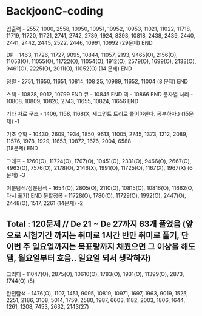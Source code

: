 # BackjoonC-coding

입출력 - 2557, 1000, 2558, 10950, 10951, 10952, 10953, 11021, 11022, 11718, 11719, 11720, 11721, 2741, 2742, 2739, 1924, 8393, 10818, 2438, 2439, 2440, 2441, 2442, 2445, 2522, 2446, 10991, 10992
(29문제) END
 

DP - 1463, 11726, 11727, 9095, 10844, 11057, 2193, 9465(O), 2156(O), 11053(O), 11055(O), 11722(O), 11054(O), 1912(O), 2579(O), 1699(O), 2133(O), 9461(O), 2225(O), 2011(O), 11052(O)
(14 문제)  END
 

정렬 - 2751, 11650, 11651, 10814, 108 25, 10989, 11652, 11004
(8 문제) END
 

스택 - 10828, 9012, 10799 END
큐 - 10845 END
덱 - 10866 END
문자열 처리 - 10808, 10809, 10820, 2743, 11655, 10824, 11656 END


기타 자료 구조 - 1406, 1158, 1168(X, 세그먼트 트리로 풀어야한다. 공부하자.)
(15문제)
 -1

기초 수학 - 10430, 2609, 1934, 1850, 9613, 11005, 2745, 1373, 1212, 2089, 11576, 1978, 1929, 11653, 10872, 1676, 2004, 6588  
(18문제) END
 

그래프 - 1260(O), 11724(O), 1707(O), 10451(O), 2331(O), 9466(O), 2667(O), 4963(O), 7576(O), 2178(O), 2146(X), 1991(O), 11725(O), 1167(X), 1967(X)
(6문제) -3

이분탐색/삼분탐색 - 1654(O), 2805(O), 2110(O), 10815(O), 10816(O), 11662(O, 다시 풀기)  END
분할정복 - 11728(O), 1780(O), 11729(O), 1992(O), 2447(O), 2448(O), 1517, 2261
(14문제) -2

Total : 120문제 // De 21 ~ De 27까지 63개 풀었음  (앞으로 시험기간 까지는 취미로 1시간 반만 취미로 풀기, 단 이번 주 일요일까지는 목표량까지 채웠으면 그 이상을 해도 됌, 월요일부터 흐음.. 일요일 되서 생각하자)
------------------------------------------------------------------------------------------------------------------------------

그리디 - 11047(O), 2875(O), 10610(O), 1783(O), 1931(O), 11399(O), 2873, 1744(O) (8)


완전탐색 - 1476(O), 1107, 1451, 9095, 10819, 10971, 1697, 1963, 9019, 1525, 2251, 2186, 3108, 5014, 1759, 2580, 1987, 6603, 1182, 2003, 1806, 1644, 1261, 1208, 7453, 2632, 2143(27)
